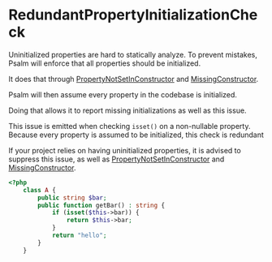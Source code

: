 # RedundantPropertyInitializationCheck

Uninitialized properties are hard to statically analyze. To prevent mistakes, Psalm will enforce that all properties should be initialized.

It does that through [PropertyNotSetInConstructor](./PropertyNotSetInConstructor.md) and [MissingConstructor](./MissingConstructor.md).

Psalm will then assume every property in the codebase is initialized.

Doing that allows it to report missing initializations as well as this issue.

This issue is emitted when checking `isset()` on a non-nullable property. Because every property is assumed to be initialized, this check is redundant

If your project relies on having uninitialized properties, it is advised to suppress this issue, as well as [PropertyNotSetInConstructor](./PropertyNotSetInConstructor.md) and [MissingConstructor](./MissingConstructor.md).

```php
<?php
    class A {
        public string $bar;
        public function getBar() : string {
            if (isset($this->bar)) {
                return $this->bar;
            }
            return "hello";
        }
    }
```
